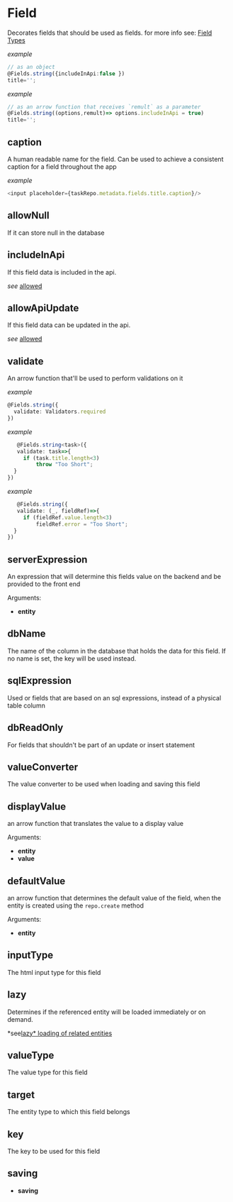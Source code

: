 # Field
Decorates fields that should be used as fields.
for more info see: [Field Types](https://remult.dev/docs/field-types.html)
   
   
   *example*
   ```ts
   // as an object
   @Fields.string({includeInApi:false })
   title='';
   ```
   
   
   
   *example*
   ```ts
   // as an arrow function that receives `remult` as a parameter
   @Fields.string((options,remult)=> options.includeInApi = true)
   title='';
   ```
   
## caption
A human readable name for the field. Can be used to achieve a consistent caption for a field throughout the app
   
   
   *example*
   ```ts
   <input placeholder={taskRepo.metadata.fields.title.caption}/>
   ```
   
## allowNull
If it can store null in the database
## includeInApi
If this field data is included in the api.
   
   
   *see*
   [allowed](http://remult.dev/docs/allowed.html)
## allowApiUpdate
If this field data can be updated in the api.
   
   
   *see*
   [allowed](http://remult.dev/docs/allowed.html)
## validate
An arrow function that'll be used to perform validations on it
   
   
   *example*
   ```ts
   @Fields.string({
     validate: Validators.required
   })
   ```
   
   
   
   *example*
   ```ts
      @Fields.string<task>({
      validate: task=>{
        if (task.title.length<3)
            throw "Too Short";
     }
   })
   ```
   
   
   
   *example*
   ```ts
      @Fields.string({
      validate: (_, fieldRef)=>{
        if (fieldRef.value.length<3)
            fieldRef.error = "Too Short";
     }
   })
   ```
   
## serverExpression
An expression that will determine this fields value on the backend and be provided to the front end

Arguments:
* **entity**
## dbName
The name of the column in the database that holds the data for this field. If no name is set, the key will be used instead.
## sqlExpression
Used or fields that are based on an sql expressions, instead of a physical table column
## dbReadOnly
For fields that shouldn't be part of an update or insert statement
## valueConverter
The value converter to be used when loading and saving this field
## displayValue
an arrow function that translates the value to a display value

Arguments:
* **entity**
* **value**
## defaultValue
an arrow function that determines the default value of the field, when the entity is created using the `repo.create` method

Arguments:
* **entity**
## inputType
The html input type for this field
## lazy
Determines if the referenced entity will be loaded immediately or on demand.
   
   
   *see[lazy*
   loading of related entities](http://remult.dev/docs/lazy-loading-of-related-entities.html)
   
## valueType
The value type for this field
## target
The entity type to which this field belongs
## key
The key to be used for this field
## saving
* **saving**
